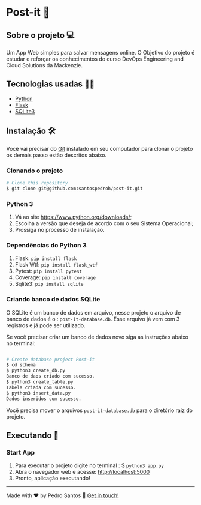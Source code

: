 # Post-it 📌

## Sobre o projeto 💻

Um App Web simples para salvar mensagens online. O Objetivo do projeto é estudar e reforçar os conhecimentos do curso DevOps Engineering and Cloud Solutions da Mackenzie.

## Tecnologias usadas 👨‍💻

- [Python](https://www.python.org/)
- [Flask](https://flask.palletsprojects.com/en/1.1.x/)
- [SQLite3](https://www.sqlite.org/index.html)

## Instalação 🛠

Você vai precisar do [Git](https://git-scm.com) instalado em seu computador para clonar o projeto os demais passo estão descritos abaixo.

### Clonando o projeto

```bash
# Clone this repository
$ git clone git@github.com:santospedroh/post-it.git

```

### Python 3

1. Vá ao site <https://www.python.org/downloads/>;
2. Escolha a versão que deseja de acordo com o seu Sistema Operacional;
3. Prossiga no processo de instalação.

### Dependências do Python 3

1. Flask: `pip install flask`
2. Flask Wtf: `pip install flask_wtf`
3. Pytest: `pip install pytest`
4. Coverage: `pip install coverage`
5. Sqlite3: `pip install sqlite`

### Criando banco de dados SQLite

O SQLite é um banco de dados em arquivo, nesse projeto o arquivo de banco de dados é o : `post-it-database.db`. Esse arquivo já vem com 3 registros e já pode ser utilizado.

Se você precisar criar um banco de dados novo siga as instruções abaixo no terminal:

```bash

# Create database project Post-it
$ cd schema
$ python3 create_db.py
Banco de daos criado com sucesso.
$ python3 create_table.py
Tabela criada com sucesso.
$ python3 insert_data.py
Dados inseridos com sucesso.

```
Você precisa mover o arquivos `post-it-database.db` para o diretório raiz do projeto.

## Executando 🚀

### Start App 

1. Para executar o projeto digite no terminal : $ `python3 app.py`	
2. Abra o navegador web e acesse: <http://localhost:5000>
3. Pronto, aplicação executando!


---

Made with ♥ by Pedro Santos :wave: [Get in touch!](https://www.linkedin.com/in/santospedroh/)
